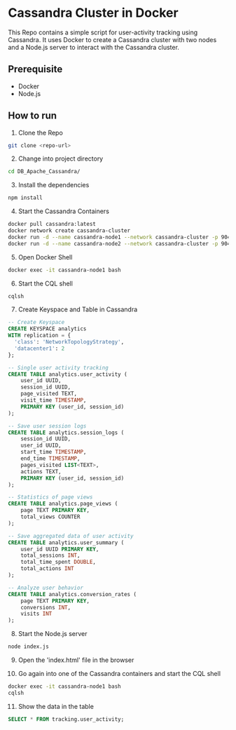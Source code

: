 <!-- @REM This Batch file is used to start two Cassandra containers in Docker

@REM Pull the latest Cassandra image from Docker Hub
docker pull cassandra:latest

@REM Create Docker network
docker network create cassandra-cluster

@REM Start first Cassandra container
docker run -d --name cassandra-node1 --network cassandra-cluster -p 9042:9042 cassandra:latest

@REM Start second Cassandra container
docker run -d --name cassandra-node2 --network cassandra-cluster -p 9043:9042 -e CASSANDRA_SEEDS=cassandra-node1 cassandra:latest

@REM Display the status of the Cassandra containers
docker ps

@REM Go into the first Cassandra container
docker exec -it cassandra-node1 bash

@REM Start the CQL shell
cqlsh

@REM Create Keyspace and Table in Cassandra
CREATE KEYSPACE tracking
WITH replication = {
  'class': 'NetworkTopologyStrategy',
  'datacenter1': 2
};

CREATE TABLE tracking.user_activity (
    user_id UUID,
    session_id UUID,
    page_visited TEXT,
    visit_time TIMESTAMP,
    PRIMARY KEY (user_id, session_id)
);

@REM Left the CQL shell and the first Cassandra container
exit
exit

@REM Display the status of the Cassandra containers
docker ps -->


# Cassandra Cluster in Docker

This Repo contains a simple script for user-activity tracking using Cassandra. It uses Docker to create a Cassandra cluster with two nodes and a Node.js server to interact with the Cassandra cluster.

## Prerequisite

- Docker
- Node.js

## How to run

1. Clone the Repo

```bash
git clone <repo-url>
```

2. Change into project directory

```bash
cd DB_Apache_Cassandra/
```

3. Install the dependencies

```bash
npm install
```

4. Start the Cassandra Containers

```bash
docker pull cassandra:latest
docker network create cassandra-cluster
docker run -d --name cassandra-node1 --network cassandra-cluster -p 9042:9042 cassandra:latest
docker run -d --name cassandra-node2 --network cassandra-cluster -p 9043:9042 -e CASSANDRA_SEEDS=cassandra-node1 cassandra:latest
```

5. Open Docker Shell

```bash
docker exec -it cassandra-node1 bash
```

6. Start the CQL shell

```bash
cqlsh
```

7. Create Keyspace and Table in Cassandra

```sql
-- Create Keyspace
CREATE KEYSPACE analytics
WITH replication = {
  'class': 'NetworkTopologyStrategy',
  'datacenter1': 2
};

-- Single user activity tracking
CREATE TABLE analytics.user_activity (
    user_id UUID,
    session_id UUID,
    page_visited TEXT,
    visit_time TIMESTAMP,
    PRIMARY KEY (user_id, session_id)
);

-- Save user session logs
CREATE TABLE analytics.session_logs (
    session_id UUID,
    user_id UUID,
    start_time TIMESTAMP,
    end_time TIMESTAMP,
    pages_visited LIST<TEXT>,
    actions TEXT,
    PRIMARY KEY (user_id, session_id)
);

-- Statistics of page views
CREATE TABLE analytics.page_views (
    page TEXT PRIMARY KEY,
    total_views COUNTER
);

-- Save aggregated data of user activity
CREATE TABLE analytics.user_summary (
    user_id UUID PRIMARY KEY,
    total_sessions INT,
    total_time_spent DOUBLE,
    total_actions INT
);

-- Analyze user behavior
CREATE TABLE analytics.conversion_rates (
    page TEXT PRIMARY KEY,
    conversions INT,
    visits INT
);

```

8. Start the Node.js server

```bash
node index.js
```

9. Open the 'index.html' file in the browser

10. Go again into one of the Cassandra containers and start the CQL shell

```bash
docker exec -it cassandra-node1 bash
cqlsh
```

11. Show the data in the table

```sql
SELECT * FROM tracking.user_activity;
```

